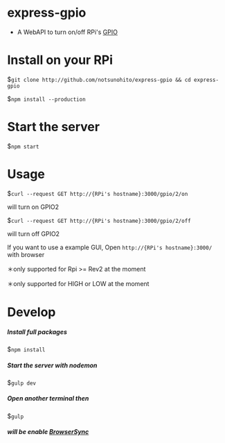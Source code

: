 # express-gpio
- A WebAPI to turn on/off RPi's [GPIO](http://www.raspberrypi.org/documentation/usage/gpio/)

# Install on your RPi
$`git clone http://github.com/notsunohito/express-gpio && cd express-gpio`

$`npm install --production`

# Start the server
$`npm start`

# Usage

$`curl --request GET http://{RPi's hostname}:3000/gpio/2/on`

will turn on GPIO2

$`curl --request GET http://{RPi's hostname}:3000/gpio/2/off`

will turn off GPIO2

If you want to use a example GUI, Open `http://{RPi's hostname}:3000/` with browser


＊only supported for Rpi >= Rev2 at the moment

＊only supported for HIGH or LOW at the moment

# Develop
##### Install full packages
$`npm install`

##### Start the server with nodemon
$`gulp dev`

##### Open another terminal then
$`gulp`

##### will be enable [BrowserSync](http://www.browsersync.io/)

